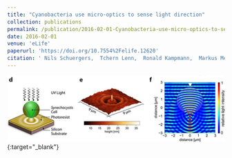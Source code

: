 ```yaml
---
title: "Cyanobacteria use micro-optics to sense light direction"
collection: publications
permalink: /publication/2016-02-01-Cyanobacteria-use-micro-optics-to-sense-light-direction
date: 2016-02-01
venue: 'eLife'
paperurl: 'https://doi.org/10.7554%2Felife.12620'
citation: ' Nils Schuergers,  Tchern Lenn,  Ronald Kampmann,  Markus Meissner,  Tiago Esteves,  Maja Temerinac-Ott,  Jan Korvink,  Alan Lowe,  Conrad Mullineaux,  Annegret Wilde, &quot;Cyanobacteria use micro-optics to sense light direction.&quot; eLife, 2016.'
---
```

[<img src="/images/2016-Schurgers.jpg" />](https://doi.org/10.7554%2Felife.12620){:target="_blank"}
